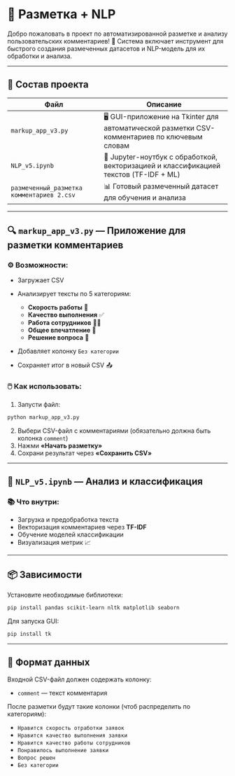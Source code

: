 

# 🧠 Разметка + NLP

Добро пожаловать в проект по автоматизированной разметке и анализу пользовательских комментариев! 📝
Система включает инструмент для быстрого создания размеченных датасетов и NLP-модель для их обработки и анализа.

---

## 📁 Состав проекта

| Файл                                      | Описание                                                                                      |
| ----------------------------------------- | --------------------------------------------------------------------------------------------- |
| `markup_app_v3.py`                        | 🖥️ GUI-приложение на Tkinter для автоматической разметки CSV-комментариев по ключевым словам |
| `NLP_v5.ipynb`                            | 🤖 Jupyter-ноутбук с обработкой, векторизацией и классификацией текстов (TF-IDF + ML)         |
| `размеченный_разметка комментариев 2.csv` | 📊 Готовый размеченный датасет для обучения и анализа                                         |

---

## 🔍 `markup_app_v3.py` — Приложение для разметки комментариев

### ⚙️ Возможности:

* Загружает CSV 
* Анализирует тексты по 5 категориям:

  * **Скорость работы** 🚀
  * **Качество выполнения** ✅
  * **Работа сотрудников** 👨‍💼
  * **Общее впечатление** 💬
  * **Решение вопроса** 🧩
  
* Добавляет колонку `Без категории`
* Сохраняет итог в новый CSV 📤

### 🖱️ Как использовать:

1. Запусти файл:

```bash
python markup_app_v3.py
```

2. Выбери CSV-файл с комментариями (обязательно должна быть колонка `comment`)
3. Нажми **«Начать разметку»**
4. Сохрани результат через **«Сохранить CSV»**

---

## 🤖 `NLP_v5.ipynb` — Анализ и классификация

### 📚 Что внутри:

* Загрузка и предобработка текста
* Векторизация комментариев через **TF-IDF**
* Обучение моделей классификации
* Визуализация метрик 📈

---

## 📦 Зависимости

Установите необходимые библиотеки:

```bash
pip install pandas scikit-learn nltk matplotlib seaborn
```

Для запуска GUI:

```bash
pip install tk
```

---

## 🧠 Формат данных

Входной CSV-файл должен содержать колонку:

* `comment` — текст комментария

После разметки будут такие колонки (чтоб распределить по категориям):

* `Нравится скорость отработки заявок`
* `Нравится качество выполнения заявки`
* `Нравится качество работы сотрудников`
* `Понравилось выполнение заявки`
* `Вопрос решен`
* `Без категории`

